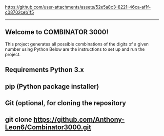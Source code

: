 


https://github.com/user-attachments/assets/52e5a8c3-8221-46ca-af1f-c08702ceb1f5





--------------------------
Welcome to COMBINATOR 3000! 
--------------------------
This project generates all possible combinations of the digits of a given number using Python 
Below are the instructions to set up and run the project.





Requirements
Python 3.x
--------------------------------
pip (Python package installer)
----------------------------
Git (optional, for cloning the repository
-----------------------------------
git clone https://github.com/Anthony-Leon6/Combinator3000.git
------------------------------------------------------------



